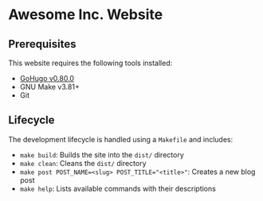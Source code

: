 # Awesome Inc. Website

## Prerequisites

This website requires the following tools installed:

- [GoHugo v0.80.0](https://gohugo.io/getting-started/installing/)
- GNU Make v3.81+
- Git

## Lifecycle

The development lifecycle is handled using a `Makefile` and includes:

- `make build`: Builds the site into the `dist/` directory
- `make clean`: Cleans the `dist/` directory
- `make post POST_NAME=<slug> POST_TITLE="<title>"`: Creates a new blog post
- `make help`: Lists available commands with their descriptions
